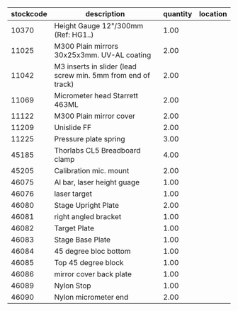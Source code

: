 |stockcode|description|quantity|location|
|---------|-----------|--------|--------|
|10370|Height Gauge 12"/300mm  (Ref: HG1..)|1.00||
|11025|M300 Plain mirrors 30x25x3mm.  UV-AL coating|2.00||
|11042|M3 inserts in slider (lead screw min. 5mm from end of track)|2.00||
|11069|Micrometer head Starrett 463ML|2.00||
|11122|M300 Plain mirror cover|2.00||
|11209|Unislide FF|2.00||
|11225|Pressure plate spring|3.00||
|45185|Thorlabs CL5 Breadboard clamp|4.00||
|45205|Calibration mic. mount|2.00||
|46075|Al bar, laser height guage|1.00||
|46076|laser target|1.00||
|46080|Stage Upright Plate|2.00||
|46081|right angled bracket|1.00||
|46082|Target Plate|1.00||
|46083|Stage Base Plate|1.00||
|46084|45 degree bloc bottom|1.00||
|46085|Top 45 degree block|1.00||
|46086|mirror cover back plate|1.00||
|46089|Nylon Stop|1.00||
|46090|Nylon micrometer end|2.00||

